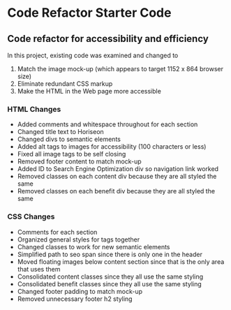# Code Refactor Starter Code

## Code refactor for accessibility and efficiency
In this project, existing code was examined and changed to 
1. Match the image mock-up (which appears to target 1152 x 864 browser size)
2. Eliminate redundant CSS markup
3. Make the HTML in the Web page more accessible

### HTML Changes
- Added comments and whitespace throughout for each section
- Changed title text to Horiseon
- Changed divs to semantic elements
- Added alt tags to images for accessibility (100 characters or less)
- Fixed all image tags to be self closing
- Removed footer content to match mock-up
- Added ID to Search Engine Optimization div so navigation link worked
- Removed classes on each content div because they are all styled the same
- Removed classes on each benefit div because they are all styled the same

### CSS Changes
- Comments for each section
- Organized general styles for tags together
- Changed classes to work for new semantic elements
- Simplified path to seo span since there is only one in the header
- Moved floating images below content section since that is the only area that uses them
- Consolidated content classes since they all use the same styling
- Consolidated benefit classes since they all use the same styling
- Changed footer padding to match mock-up
- Removed unnecessary footer h2 styling